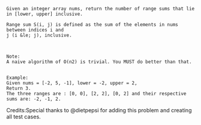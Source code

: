 
    Given an integer array nums, return the number of range sums that lie in [lower, upper] inclusive.

    Range sum S(i, j) is defined as the sum of the elements in nums between indices i and 
    j (i &le; j), inclusive.



    Note:
    A naive algorithm of O(n2) is trivial. You MUST do better than that.


    Example:
    Given nums = [-2, 5, -1], lower = -2, upper = 2,
    Return 3.
    The three ranges are : [0, 0], [2, 2], [0, 2] and their respective sums are: -2, -1, 2.


Credits:Special thanks to @dietpepsi for adding this problem and creating all test cases.